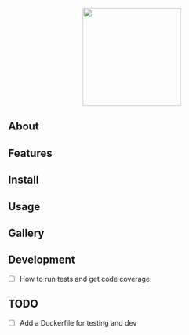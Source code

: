 <p align="center">
  <img height="200" src="https://user-images.githubusercontent.com/6121530/172724823-0b727b81-71cb-4f4d-9181-188fe4f38885.png">
</p>

## About

## Features

## Install

## Usage

## Gallery

## Development

- [ ] How to run tests and get code coverage

## TODO

- [ ] Add a Dockerfile for testing and dev
